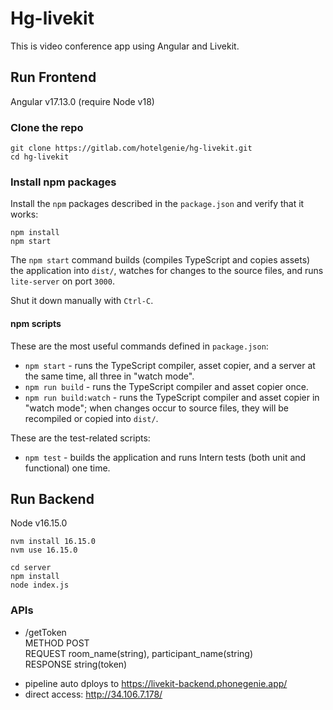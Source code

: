 # Hg-livekit

This is video conference app using Angular and Livekit.

## Run Frontend

Angular v17.13.0 (require Node v18)

### Clone the repo

```shell
git clone https://gitlab.com/hotelgenie/hg-livekit.git
cd hg-livekit
```

### Install npm packages

Install the `npm` packages described in the `package.json` and verify that it works:

```shell
npm install
npm start
```

The `npm start` command builds (compiles TypeScript and copies assets) the application into `dist/`, watches for changes to the source files, and runs `lite-server` on port `3000`.

Shut it down manually with `Ctrl-C`.

#### npm scripts

These are the most useful commands defined in `package.json`:

* `npm start` - runs the TypeScript compiler, asset copier, and a server at the same time, all three in "watch mode".
* `npm run build` - runs the TypeScript compiler and asset copier once.
* `npm run build:watch` - runs the TypeScript compiler and asset copier in "watch mode"; when changes occur to source files, they will be recompiled or copied into `dist/`.

These are the test-related scripts:

* `npm test` - builds the application and runs Intern tests (both unit and functional) one time.

## Run Backend

Node v16.15.0

```shell
nvm install 16.15.0
nvm use 16.15.0

cd server
npm install
node index.js
```

### APIs

- /getToken\
METHOD POST\
REQUEST room_name(string), participant_name(string)\
RESPONSE string(token)

* pipeline auto dploys to https://livekit-backend.phonegenie.app/
* direct access: http://34.106.7.178/
